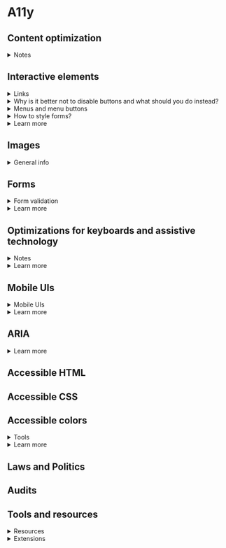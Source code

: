 # A11y

## Content optimization
<details>
<summary>Notes</summary>

- use the full name and (abbreviation) in brackets on first occurrence, if the abbreviation is less known

</details>

## Interactive elements
<details>
<summary>Links</summary>

- add good text to links (not just "click here" or "show more")
- `a[aria-disabled="true"]` not good to disable a link, but sometimes needed (hint to use a CSS selector)

</details>

<details>
<summary>Why is it better not to disable buttons and what should you do instead?</summary>

- in general it is inaccessible
  - fool users into clicking
  - hard to see (grey on grey)
  - don't give any feedback (useless and irritating)
- just leave the buttons clickable and add a good error handling strategy, tell the user what's wrong!

</details>

<details>
<summary>Menus and menu buttons</summary>

- What is a menu?
- What is a navigation system?
- What are ARIA menus actually for?
- What is the difference between top-level menu button and nav top-level link?
- On what state does menu open?
- What are the problems with with dropdowns for touch screens?
- When and why to use content pages?
- What is the most popular navigation button example (on web)?
- Why do we use both `hidden` and `[hidden] {display: none;}`?
- What are WAI ARIA roles for true menus and why don't we use it on lists of links?
- What are true menus?
- How to create a true menu with ARIA?
- Why should we use JS solution instead of non-JS solution?
- What should be added for a proper keyboard navigation for true menus?

</details>

<details>
<summary>How to style forms?</summary>

- place labels above the field
- between labels and field place the hint
- make fields with borders, empty, easy to tap (44px minimum)
- make the width according to the suggested input length
- avoid multi columns
- don't validate as the user types, validate on submit
- put the list of errors on top and add focus field on clicked error (for group like radio, set focus on first)
- put the error message above the field too (below is problematic)
- use `autocapitalize="none"`, `autocorrect="off"`, `spellcheck="false"` on fields that expect grammatically incorrect data (ex: email, password)
- prefer radio over selects

</details>

<details>
<summary>Learn more</summary>

- [x] [Menus & Menu Buttons](https://inclusive-components.design/menus-menu-buttons/?source=post_page---------------------------)

</details>

## Images
<details>
<summary>General info</summary>

- add alt to image with important information

</details>

## Forms
<details>
<summary>Form validation</summary>

- `output.value = ''` accessible in JS for `<output>`

</details>

<details>
<summary>Learn more</summary>

- [x] [Happier HTML5 Form Validation](https://daverupert.com/2017/11/happier-html5-forms/)

</details>

## Optimizations for keyboards and assistive technology

<details>
<summary>Notes</summary>

- skip links
- shortcut menus
- user education
- modal focusing
- navigation menus
- logical focus after some user events

</details>

<details>
<summary>Learn more</summary>

- [x] [UX Optimizations For Keyboard-Only And Assistive Technology Users](https://www.smashingmagazine.com/2019/06/ux-optimizations-keyboard-only-assistive-technology-users/)

</details>

## Mobile UIs
<details>
<summary>Mobile UIs</summary>

- place interactive elements where easily accessible
- `inputmode="numeric"` for special keyboard even if `type="text"`

</details>

<details>
<summary>Learn more</summary>

- [x] [Tips for making interactive elements accessible on mobile devices](https://bitsofco.de/tips-for-making-interactive-elements-accessible-on-mobile-devices/)

</details>

## ARIA
<details>
<summary>Learn more</summary>

- [x] [Spec: ARIA](https://www.w3.org/TR/wai-aria-1.1/)

</details>

## Accessible HTML

## Accessible CSS

## Accessible colors
<details>
<summary>Tools</summary>

- [Accessibility Resources (list of tools)](https://www.staciearellano.com/accessibility-resources/)
- [Color contrast accessibility tools](https://css-tricks.com/color-contrast-accessibility-tools/)

</details>

<details>
<summary>Learn more</summary>

- [Understanding Web Accessibility Color Contrast Guidelines and Ratios](https://css-tricks.com/understanding-web-accessibility-color-contrast-guidelines-and-ratios/)

</details>

## Laws and Politics

## Audits

## Tools and resources
<details>
<summary>Resources</summary>

- [ ] [A list of tools and resources](https://a11yresources.webflow.io/)

</details>

<details>
<summary>Extensions</summary>

- [ ] [Accessibility Insights](https://accessibilityinsights.io/)

</details>
